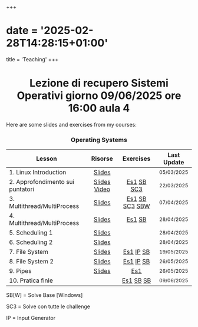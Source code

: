 +++
# date = '2025-02-28T14:28:15+01:00'
title = 'Teaching'
+++

<style>
table {
  width: 100%;
}
</style>

<center> <h1> Lezione di recupero Sistemi Operativi giorno 09/06/2025 ore 16:00 aula 4 </h3> </center>

Here are some slides and exercises from my courses:

<center> <h3> Operating Systems </h3> </center>

| Lesson                | Risorse                              | Exercises | Last Update   |
| ------                | :------:                            | :---------: | :-----------: |
| 1. Linux Introduction | [Slides](/slides/SO_introduzione_linux.pdf)   |           | <small>05/03/2025</small>    |
| 2. Approfondimento sui puntatori | [Slides](/slides/SO_approfindimento_sui_puntatori.pdf) [Video](https://youtu.be/SvvH7s2yYn0?feature=shared)   | [Es1](/exercises/assignments/esercizio_puntatori.pdf)  [SB](/exercises/solutions/SO_esercizio_puntatori_base.c) [SC3](/exercises/solutions/SO_esercizio_puntatori_c3.c) | <small>22/03/2025</small>    |
| 3. Multithread/MultiProcess | [Slides](/slides/SO_tutoraggio_multi_process.pdf) | [Es1](/exercises/assignments/SO_esercizio_thread_1.pdf)  [SB](/exercises/solutions/SO_esercizio_thread_1_base.c) [SC3](/exercises/solutions/SO_esercizio_thread_1_c3.c) [SBW](/exercises/solutions/SO_esercizio_thread_1_win.c) | <small>07/04/2025</small>    |
| 4. Multithread/MultiProcess | [Slides](/slides/SO_tutoraggio_multi_process_2.pdf) | [Es1](/exercises/assignments/SO_esercizio_thread_2.pdf) [SB](/exercises/solutions/SO_esercizio_thread_2_base.c)| <small>28/04/2025</small>    |
| 5. Scheduling 1 | [Slides](/slides/SO_tutoraggio_scheduling_1.pdf) | | <small>28/04/2025</small>    |
| 6. Scheduling 2 | [Slides](/slides/SO_tutoraggio_scheduling_2.pdf) | | <small>28/04/2025</small>    |
| 7. File System | [Slides](/slides/SO_file_system_1.pdf) | [Es1](/exercises/assignments/SO_esercizio_file_system_1.pdf) [IP](/exercises/input_gen/input_gen_1.py) [SB](/exercises/solutions/SO_esercizio_file_system_1.c) |  <small>19/05/2025</small>   |
| 8. File System 2 | [Slides](/slides/SO_file_system_2.pdf) | [Es1](/exercises/assignments/SO_esercizio_file_system_2.pdf) [IP](/exercises/input_gen/input_gen_2.py) [SB](/exercises/solutions/SO_esercizio_file_system_2.c) | <small>26/05/2025</small>    |
| 9. Pipes | [Slides](/slides/SO_pipes_1.pdf) | [Es1](/exercises/assignments/SO_pipes_1.pdf) | <small>26/05/2025</small>    |
| 10. Pratica finle | | [Es1](/exercises/assignments/SO_final_1.pdf) [SB](/exercises/solutions/SO_esame_23_02_2023.c) [SB](/exercises/solutions/SO_esame_22_09_2022.c)| <small>09/06/2025</small>    |


SB[W] = Solve Base [Windows]

SC3 = Solve con tutte le challenge

IP = Input Generator
